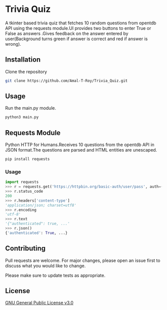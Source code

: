 # Trivia Quiz

A tkinter based trivia quiz that fetches 10 random questions from opentdb API using the requests module.UI provides two buttons to enter True or False as answers .Gives feedback on the answer entered by user(Background turns green if answer is correct and red  if answer  is  wrong).

## Installation

Clone the repository

```bash
git clone https://github.com/Amal-T-Roy/Trivia_Quiz.git
```

## Usage
Run the main.py module.

```bash
python3 main.py
```



## Requests Module
Python HTTP for Humans.Receives 10 questions from the opentdb API in JSON format.The questions are parsed and HTML entities are unescaped.
```bash
pip install requests
```
### Usage
```python
import requests
>>> r = requests.get('https://httpbin.org/basic-auth/user/pass', auth=('user', 'pass'))
>>> r.status_code
200
>>> r.headers['content-type']
'application/json; charset=utf8'
>>> r.encoding
'utf-8'
>>> r.text
'{"authenticated": true, ...'
>>> r.json()
{'authenticated': True, ...}
```

## Contributing

Pull requests are welcome. For major changes, please open an issue first
to discuss what you would like to change.

Please make sure to update tests as appropriate.

## License

[GNU General Public License v3.0
](https://choosealicense.com/licenses/GNU_GPL/)
